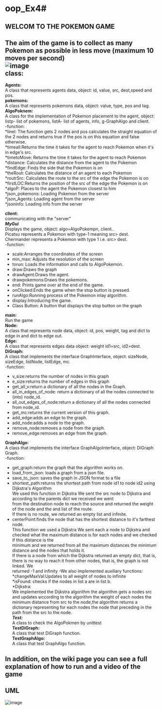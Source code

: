# oop_Ex4#
WELCOM TO THE POKEMON GAME
--------------------------
The aim of the game is to collect as many Pokemon as possible in less move (maximum 10 moves per second) <br />
![image](https://user-images.githubusercontent.com/93676748/148678172-701e4099-6560-4f17-944e-ab5f318d4664.png) <br />
class:
---------
**Agents:**<br />
A class that represents agents data, object: id, value, src, dest,speed and pos.<br />
**pokemons:** <br />
A class that represents pokemons data, object: value, type, pos and tag.<br />
**AlgoPoknem:**<br />
A class for the implementation of Pokemon placement to the agent, object: listp- list of pokemons, listA- list of agents, info, g-GraphAlgo and client. <br />
-function: <br />
*linel: The function gets 2 nodes and pos calculates the straight equation of the 2 nodes and returns true if the pos is on this equation and false otherwise. <br />
*timeall:Returns the time it takes for the agent to reach Pokemon when it's in edge's src. <br />
*timetoMove: Returns the time it takes for the agent to reach Pokemon <br />
*distance: Calculates the distance from the agent to the Pokemon <br />
*findEdge: Finds the side that the Pokemon is on <br />
*theRout: Calculates the distance of an agent to each Pokemon <br />
*routrSrc: Calculates the route to the src of the edge the Pokemon is on <br />
*firstLOC:Returns the position of the src of the edge the Pokemon is on <br />
*algoP: Places to the agent the Pokemon closest to him <br />
*json_pokemons: Loading Pokemon from the server <br />
*json_Agents: Loading agent from the server <br />
*jsoninfo: Loading info from the server <br />

**client:** <br />
communicating with the "server" <br />
***MyGui***  <br />
Displays the game, object: algo=AlgoPokempn, client.. <br />
Picatsu represents a Pokemon with type-1 meaning src> dest. <br />
Chermander represents a Pokemon with type 1 i.e. src> dest. <br />
-function: <br />
* scale:Arranges the coordinates of the screen <br />
* min_max: Adjusts the resolution of the screen <br />
* torun: Loads the information and calls to AlgoPokemon. <br />
* draw:Draws the graph <br />
* drawAgent:Draws the agent. <br />
* drawpokemons:Draws the pokemons. <br />
* end: Prints game over at the end of the game. <br />
* onClicked:Ends the game when the stop button is pressed. <br />
* runAlgo:Running process of the Pokemon inlay algorithm. <br />
* display:Introducing the game. <br />
* Class Button: A button that displays the stop button on the graph

**main:**<br />
Run the game <br />
**Node:**<br />
A class that represents node data, object: id, pos, weight, tag and dict to edge in and dict to edge out. <br />
**Edge:** <br />
A class that represents edges data object: weight id1=src, id2=dest. <br />
**DiGraph:** <br />
A class that implements the interface GraphInterface, object: sizeNode, sizeEdge, listNode, listEdge, mc. <br />
-function: <br />
* v_size:returns the number of nodes in this graph <br />
* e_size:returns the number of edges in this graph <br />
* get_all_v:return a dictionary of all the nodes in the Graph. <br />
* all_in_edges_of_node: return a dictionary of all the nodes connected to (into) node_id. <br />
* all_out_edges_of_node:return a dictionary of all the nodes connected from node_id. <br />
* get_mc:returns the current version of this graph. <br />
* add_edge:adds an edge to the graph. <br />
* add_node:adds a node to the graph. <br />
* remove_node:removes a node from the graph. <br />
* remove_edge:removes an edge from the graph. <br />

**GraphAlgo:** <br />
A class that implements the interface GraphAlgoInterface, object: DiGraph Graph. <br />
-function: <br />
* get_graph:return the graph that the algorithm works on. <br />
* load_from_json: loads a graph from a json file. <br />
* save_to_json: saves the graph in JSON format to a file <br />
* shortest_path:returns the shortest path from node id1 to node id2 using Dijkstra's Algorithm <br />
   We used this function in Dijkstra We sent the src node to Dijkstra and according to the parents dict we received we went <br />
   from the destination node to reach the source and returned the weight of the node and the and list of the route. <br />
   If there is no route, we returned an empty list and infinite. <br />
* centerPoint:finds the node that has the shortest distance to it's farthest node. <br />
   This function we used a Dijkstra We sent each a node to Dijkstra and checked what the maximum distance is for each nodes and we checked if this distance is the    <br />        minimum and we returned from all the maximum distances the minimum distance and the nodes that holds it. <br />
   If there is a node from which the Dijkstra returned an empty dict, that is, there is no way to reach it from other nodes, that is, the graph is not linked. We       <br />      returned -1 and infinity 
-We also implemented auxiliary functions: <br />
*changeMaxVal:Updates to all weight of nodes to infinite <br />
*isFound: checks if the nodes in list a are in list b. <br />
*Dijkstra: <br />
We implemented the Dijkstra algorithm the algorithm gets a nodes src and updates שccording to the algorithm the weight of each nodes the minimum distance from src to the node,the algorithm returns a dictionary representing for each nodes the node that preceding in the path from the src to the node.<br />
***Test:***  <br />
A class to check the AlgoPokmen by unittest <br />
**TestDiGraph:** <br />
A class that test DiGraph function. <br />
**TestGraphAlgo:** <br />
A class that test GraphAlgo function. <br />

In addition, on the wiki page you can see a full explanation of how to run and a video of the game
--------------------------------------------------------------------------------------------------

UML
-----
![image](https://user-images.githubusercontent.com/93676748/148682245-038dac57-5301-4551-8e54-20a20776753c.png)





